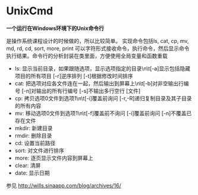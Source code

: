 UnixCmd
=======

**一个运行在Windows环境下的Unix命令行**

是操作系统课程设计的时候做的，所以比较简单。
实现命令包括ls, cat, cp, mv, md, rd, cd, sort, more, print
可以字符形式接收命令，执行命令，然后显示命令执行结果。命令行的分析封装在类里面，方便使用全局变量和函数重载

 - ls: 显示当前目录，如果跟随选项，显示选项指定的目录\n\t[-a]显示包括隐藏项目的所有项目 [-r]逆序排列 [-t]根据修改时间排序
 - cat: 把选项对应各文件连在一起，然后输出到屏幕上\n\t[-b]对非空输出行编号 [-n]对输出的所有行编号 [-s]不输出多行空行 [文件]
 - cp: 拷贝选项0文件到选项1\n\t[-i]覆盖前询问 [-r,-R]递归复制目录及其子目录的所有内容
 - mv: 移动选项0文件到选项1\n\t[-f]覆盖前不询问 [-i]覆盖前询问 [-n]不覆盖已存在文件
 - mkdir: 新建目录
 - rmdir: 删除目录
 - cd: 设置当前路径
 - sort: 对文件进行排序
 - more: 逐页显示文件内容到屏幕上
 - clear: 清屏
 - date: 显示日期

参见 http://wills.sinaapp.com/blog/archives/16/
